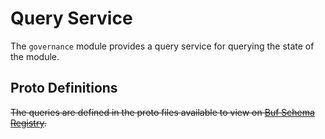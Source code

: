 # Query Service

The `governance` module provides a query service for querying the state of the module.

## Proto Definitions

~~The queries are defined in the proto files available to view on [Buf Schema Registry](https://buf.build/chora/governance).~~

<!-- listed alphabetically -->
